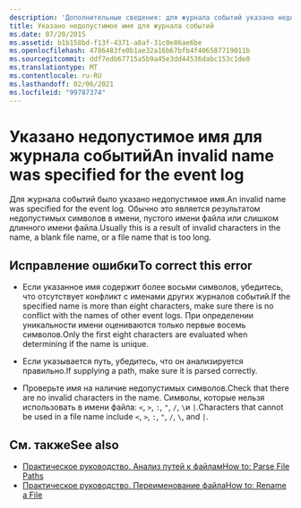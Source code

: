 ```yaml
---
description: 'Дополнительные сведения: для журнала событий указано недопустимое имя'
title: Указано недопустимое имя для журнала событий
ms.date: 07/20/2015
ms.assetid: b1b158bd-f13f-4371-a8af-31c0e86ae6be
ms.openlocfilehash: 4786483fe0b1ae32a16b67bfb4f406587719011b
ms.sourcegitcommit: ddf7edb67715a5b9a45e3dd44536dabc153c1de0
ms.translationtype: MT
ms.contentlocale: ru-RU
ms.lasthandoff: 02/06/2021
ms.locfileid: "99787374"
---
```

# <a name="an-invalid-name-was-specified-for-the-event-log"></a><span data-ttu-id="68578-103">Указано недопустимое имя для журнала событий</span><span class="sxs-lookup"><span data-stu-id="68578-103">An invalid name was specified for the event log</span></span>

<span data-ttu-id="68578-104">Для журнала событий было указано недопустимое имя.</span><span class="sxs-lookup"><span data-stu-id="68578-104">An invalid name was specified for the event log.</span></span> <span data-ttu-id="68578-105">Обычно это является результатом недопустимых символов в имени, пустого имени файла или слишком длинного имени файла.</span><span class="sxs-lookup"><span data-stu-id="68578-105">Usually this is a result of invalid characters in the name, a blank file name, or a file name that is too long.</span></span>  
  
## <a name="to-correct-this-error"></a><span data-ttu-id="68578-106">Исправление ошибки</span><span class="sxs-lookup"><span data-stu-id="68578-106">To correct this error</span></span>  
  
- <span data-ttu-id="68578-107">Если указанное имя содержит более восьми символов, убедитесь, что отсутствует конфликт с именами других журналов событий.</span><span class="sxs-lookup"><span data-stu-id="68578-107">If the specified name is more than eight characters, make sure there is no conflict with the names of other event logs.</span></span> <span data-ttu-id="68578-108">При определении уникальности имени оцениваются только первые восемь символов.</span><span class="sxs-lookup"><span data-stu-id="68578-108">Only the first eight characters are evaluated when determining if the name is unique.</span></span>  
  
- <span data-ttu-id="68578-109">Если указывается путь, убедитесь, что он анализируется правильно.</span><span class="sxs-lookup"><span data-stu-id="68578-109">If supplying a path, make sure it is parsed correctly.</span></span>  
  
- <span data-ttu-id="68578-110">Проверьте имя на наличие недопустимых символов.</span><span class="sxs-lookup"><span data-stu-id="68578-110">Check that there are no invalid characters in the name.</span></span> <span data-ttu-id="68578-111">Символы, которые нельзя использовать в имени файла: `<`, `>`, `:`, `"`, `/`, `\`и `|`.</span><span class="sxs-lookup"><span data-stu-id="68578-111">Characters that cannot be used in a file name include `<`, `>`, `:`, `"`, `/`, `\`, and `|`.</span></span>  
  
## <a name="see-also"></a><span data-ttu-id="68578-112">См. также</span><span class="sxs-lookup"><span data-stu-id="68578-112">See also</span></span>

- [<span data-ttu-id="68578-113">Практическое руководство. Анализ путей к файлам</span><span class="sxs-lookup"><span data-stu-id="68578-113">How to: Parse File Paths</span></span>](../developing-apps/programming/drives-directories-files/how-to-parse-file-paths.md)
- [<span data-ttu-id="68578-114">Практическое руководство. Переименование файла</span><span class="sxs-lookup"><span data-stu-id="68578-114">How to: Rename a File</span></span>](../developing-apps/programming/drives-directories-files/how-to-rename-a-file.md)
